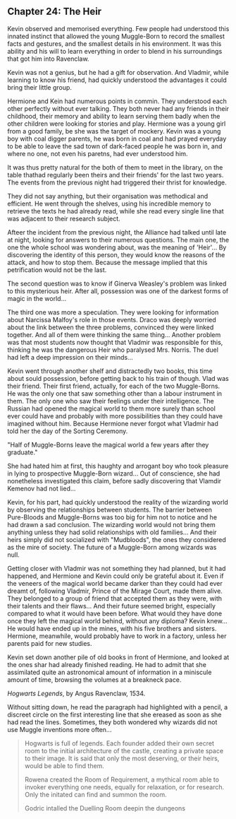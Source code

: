 ## Chapter 24: The Heir

Kevin observed and memorised everything.
Few people had understood this innated instinct that allowed the young Muggle-Born to record the smallest facts and gestures, and the smallest details in his environment.
It was this ability and his will to learn everything in order to blend in his surroundings that got him into Ravenclaw.

Kevin was not a genius, but he had a gift for observation.
And Vladmir, while learning to know his friend, had quickly understood the advantages it could bring their little group.

Hermione and Kein had numerous points in commin.
They understood each other perfectly without ever talking.
They both never had any friends in their childhood, their memory and ability to learn serving them badly when the other children were looking for stories and play.
Hermione was a young girl from a good family, be she was the target of mockery.
Kevin was a young boy with coal digger parents, he was born in coal and had prayed everyday to be able to leave the sad town of dark-faced people he was born in, and where no one, not even his paretns, had ever understood him.

It was thus pretty natural for the both of them to meet in the library, on the table thathad regularly been theirs and their friends' for the last two years.
The events from the previous night had triggered their thrist for knowledge.

They did not say anything, but their organisation was methodical and efficient.
He went through the shelves, using his incredible memory to retrieve the texts he had already read, while she read every single line that was adjacent to their research subject.

Afteer the incident from the previous night, the Alliance had talked until late at night, looking for answers to their numerous questions.
The main one, the one the whole school was wondering about, was the meaning of 'Heir'...
By discovering the identity of this person, they would know the reasons of the attack, and how to stop them.
Because the message implied that this petrification would not be the last.

The second question was to know if Ginerva Weasley's problem was linked to this mysterious heir.
After all, possession was one of the darkest forms of magic in the world...

The third one was more a speculation.
They were looking for information about Narcissa Malfoy's role in those events.
Draco was deeply worried about the link between the three problems, convinced they were linked together.
And all of them were thinking the same thing...
Another problem was that most students now thought that Vladmir was responsible for this, thinking he was the dangerous Heir who paralysed Mrs. Norris.
The duel had left a deep impression on their minds...

Kevin went through another shelf and distractedly two books, this time about sould possession, before getting back to his train of though.
Vlad was their friend.
Their first friend, actually, for each of the two Muggle-Borns.
He was the only one that saw something other than a labour instrument in them.
The only one who saw their feelings under their intelligence.
The Russian had opened the magical world to them more surely than school ever could have and probably with more possibilities than they could have imagined without him.
Because Hermione never forgot what Vladmir had told her the day of the Sorting Ceremony.

"Half of Muggle-Borns leave the magical world a few years after they graduate."

She had hated him at first, this haughty and arrogant boy who took pleasure in lying to prospective Muggle-Born wizard...
Out of conscience, she had nonetheless investigated this claim, before sadly discovering that Vlamdir Kemenov had not lied...

Kevin, for his part, had quickly understood the reality of the wizarding world by observing the relationships between students.
The barrier between Pure-Bloods and Muggle-Borns was too big for him not to notice and he had drawn a sad conclusion.
The wizarding world would not bring them anything unless they had solid relationships with old families...
And their heirs simply did not socialized with "Mudbloods", the ones they considered as the mire of society.
The future of a Muggle-Born among wizards was null.

Getting closer with Vladmir was not something they had planned, but it had happened, and Hermione and Kevin could only be grateful about it.
Even if the veneers of the magical world became darker than they could had ever dreamt of, following Vladmir, Prince of the Mirage Court, made them alive.
They belonged to a group of friend that accepted them as they were, with their talents and their flaws...
And their future seemed bright, especially compared to what it would have been before.
What would they have done once they left the magical world behind, without any diploma?
Kevin knew...
He would have ended up in the mines, with his five brothers and sisters.
Hermione, meanwhile, would probably have to work in a factory, unless her parents paid for new studies.

Kevin set down another pile of old books in front of Hermione, and looked at the ones shar had already finished reading.
He had to admit that she assimilated quite an astronomical amount of information in a miniscule amount of time, browsing the volumes at a breakneck pace.

_Hogwarts Legends_, by Angus Ravenclaw, 1534.

Without sitting down, he read the paragraph had highlighted with a pencil, a discreet circle on the first interesting line that she ereased as soon as she had read the lines.
Sometimes, they both wondered why wizards did not use Muggle inventions more often...

> Hogwarts is full of legends.
> Each founder added their own secret room to the initial architecture of the castle, creating a private space to their image.
> It is said that only the most deserving, or their heirs, would be able to find them.
>
> Rowena created the Room of Requirement, a mythical room able to invoker everything one needs, equally for relaxation, or for research.
> Only the initated can find and summon the room.
>
> Godric intalled the Duelling Room deepin the dungeons
